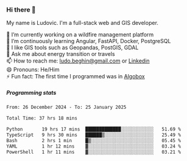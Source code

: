 ### Hi there 👋

My name is Ludovic. I'm a full-stack web and GIS developer.

 🔭 I’m currently working on a wildfire management platform<br/>
 🌱 I’m continuously learning Angular, FastAPI, Docker, PostgreSQL<br/>
 👯 I like GIS tools such as Geopandas, PostGIS, GDAL<br/>
 💬 Ask me about energy transition or travels<br/>
 📫 How to reach me: ludo.beghin@gmail.com or [Linkedin](https://www.linkedin.com/in/ludovic-beghin/)<br/>
 😄 Pronouns: He/Him<br/>
 ⚡ Fun fact: The first time I programmed was in [Algobox](https://fr.wikipedia.org/wiki/Algobox)<br/>

##### Programming stats
<!--START_SECTION:waka-->

```txt
From: 26 December 2024 - To: 25 January 2025

Total Time: 37 hrs 18 mins

Python       19 hrs 17 mins  █████████████░░░░░░░░░░░░   51.69 %
TypeScript   9 hrs 30 mins   ██████▒░░░░░░░░░░░░░░░░░░   25.49 %
Bash         2 hrs 1 min     █▒░░░░░░░░░░░░░░░░░░░░░░░   05.45 %
YAML         1 hr 12 mins    ▓░░░░░░░░░░░░░░░░░░░░░░░░   03.24 %
PowerShell   1 hr 11 mins    ▓░░░░░░░░░░░░░░░░░░░░░░░░   03.21 %
```

<!--END_SECTION:waka-->
